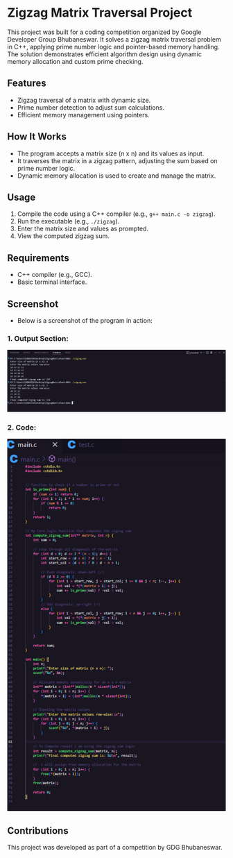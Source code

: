 # Zigzag Matrix Traversal Project

This project was built for a coding competition organized by Google Developer Group Bhubaneswar. It solves a zigzag matrix traversal problem in C++, applying prime number logic and pointer-based memory handling. The solution demonstrates efficient algorithm design using dynamic memory allocation and custom prime checking.

## Features
- Zigzag traversal of a matrix with dynamic size.
- Prime number detection to adjust sum calculations.
- Efficient memory management using pointers.

## How It Works
- The program accepts a matrix size (n x n) and its values as input.
- It traverses the matrix in a zigzag pattern, adjusting the sum based on prime number logic.
- Dynamic memory allocation is used to create and manage the matrix.

## Usage
1. Compile the code using a C++ compiler (e.g., `g++ main.c -o zigzag`).
2. Run the executable (e.g., `./zigzag`).
3. Enter the matrix size and values as prompted.
4. View the computed zigzag sum.

## Requirements
- C++ compiler (e.g., GCC).
- Basic terminal interface.

## Screenshot
- Below is a screenshot of the program in action:

 ### 1. Output Section:
![Code SS](./assets/EX3.png)

 ### 2. Code:
 ![Code SS](./assets/code.png)

## Contributions
This project was developed as part of a competition by GDG Bhubaneswar.
